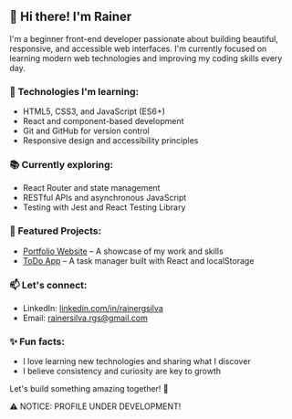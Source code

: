 ## 👋 Hi there! I'm Rainer

I'm a beginner front-end developer passionate about building beautiful, responsive, and accessible web interfaces. I'm currently focused on learning modern web technologies and improving my coding skills every day.

### 🚀 Technologies I'm learning:
- HTML5, CSS3, and JavaScript (ES6+)
- React and component-based development
- Git and GitHub for version control
- Responsive design and accessibility principles

### 📚 Currently exploring:
- React Router and state management
- RESTful APIs and asynchronous JavaScript
- Testing with Jest and React Testing Library

### 💼 Featured Projects:
- [Portfolio Website](https://your-portfolio-link.com) – A showcase of my work and skills
- [ToDo App](https://github.com/DevRainer/todo-app) – A task manager built with React and localStorage

### 📫 Let's connect:
- LinkedIn: [linkedin.com/in/rainergsilva](https://linkedin.com/in/rainergsilva)
- Email: rainersilva.rgs@gmail.com

### ✨ Fun facts:
- I love learning new technologies and sharing what I discover
- I believe consistency and curiosity are key to growth

Let's build something amazing together! 🚀

⚠️ NOTICE: PROFILE UNDER DEVELOPMENT!

